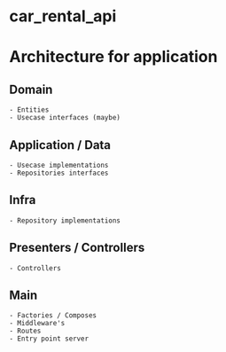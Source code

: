 # car_rental_api


# Architecture for application

## Domain
    - Entities
    - Usecase interfaces (maybe)

## Application / Data
    - Usecase implementations
    - Repositories interfaces

## Infra
    - Repository implementations
  
## Presenters / Controllers
    - Controllers

## Main
    - Factories / Composes
    - Middleware's
    - Routes
    - Entry point server
